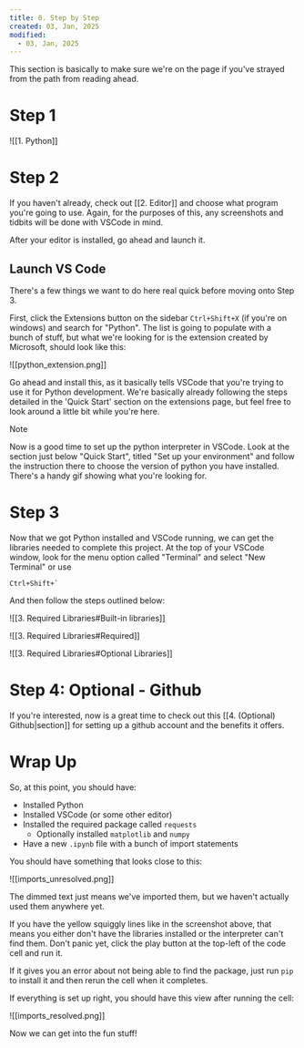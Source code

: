```yaml
---
title: 0. Step by Step
created: 03, Jan, 2025
modified:
  - 03, Jan, 2025
---
```


This section is basically to make sure we're on the page if you've strayed from the path from reading ahead.

# Step 1

![[1. Python]]

# Step 2

If you haven't already, check out [[2. Editor]] and choose what program you're going to use. Again, for the purposes of this, any screenshots and tidbits will be done with VSCode in mind.

After your editor is installed, go ahead and launch it.

## Launch VS Code

There's a few things we want to do here real quick before moving onto Step 3.

First, click the Extensions button on the sidebar `Ctrl+Shift+X` (if you're on windows) and search for "Python". The list is going to populate with a bunch of stuff, but what we're looking for is the extension created by Microsoft, should look like this:

![[python_extension.png]]

Go ahead and install this, as it basically tells VSCode that you're trying to use it for Python development. We're basically already following the steps detailed in the 'Quick Start' section on the extensions page, but feel free to look around a little bit while you're here.

> [!note]
> Now is a good time to set up the python interpreter in VSCode. Look at the section just below "Quick Start", titled "Set up your environment" and follow the instruction there to choose the version of python you have installed. There's a handy gif showing what you're looking for.

# Step 3

Now that we got Python installed and VSCode running, we can get the libraries needed to complete this project. At the top of your VSCode window, look for the menu option called "Terminal" and select "New Terminal" or use 

```
Ctrl+Shift+`
```

And then follow the steps outlined below:

![[3. Required Libraries#Built-in libraries]]

![[3. Required Libraries#Required]]

![[3. Required Libraries#Optional Libraries]]

# Step 4: Optional - Github

If you're interested, now is a great time to check out this [[4. (Optional) Github|section]] for setting up a github account and the benefits it offers.

# Wrap Up

So, at this point, you should have:

- Installed Python
- Installed VSCode (or some other editor)
- Installed the required package called `requests`
	- Optionally installed `matplotlib` and `numpy`
- Have a new `.ipynb` file with a bunch of import statements

You should have something that looks close to this:

![[imports_unresolved.png]]

The dimmed text just means we've imported them, but we haven't actually used them anywhere yet.

If you have the yellow squiggly lines like in the screenshot above, that means you either don't have the libraries installed or the interpreter can't find them. Don't panic yet, click the play button at the top-left of the code cell and run it.

If it gives you an error about not being able to find the package, just run `pip` to install it and then rerun the cell when it completes.

If everything is set up right, you should have this view after running the cell:

![[imports_resolved.png]]

Now we can get into the fun stuff!